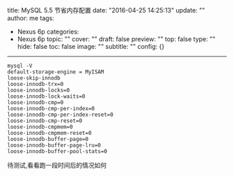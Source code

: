 title: MySQL 5.5 节省内存配置
date: "2016-04-25 14:25:13"
update: ""
author: me
tags:
- Nexus 6p
categories:
- Nexus 6p
topic: ""
cover: ""
draft: false
preview: ""
top: false
type: ""
hide: false
toc: false
image: ""
subtitle: ""
config: {}


---



    mysql -V
    default-storage-engine = MyISAM
    loose-skip-innodb
    loose-innodb-trx=0
    loose-innodb-locks=0
    loose-innodb-lock-waits=0
    loose-innodb-cmp=0
    loose-innodb-cmp-per-index=0
    loose-innodb-cmp-per-index-reset=0
    loose-innodb-cmp-reset=0
    loose-innodb-cmpmem=0
    loose-innodb-cmpmem-reset=0
    loose-innodb-buffer-page=0
    loose-innodb-buffer-page-lru=0
    loose-innodb-buffer-pool-stats=0

待测试,看看跑一段时间后的情况如何
